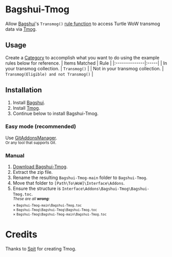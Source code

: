 # Bagshui-Tmog

Allow [Bagshui](https://github.com/veechs/Bagshui)'s `Transmog()` [rule function](https://github.com/veechs/Bagshui/wiki/Rules) to access Turtle WoW transmog data via [Tmog](https://github.com/Otari98/Tmog).

## Usage
Create a [Category](https://github.com/veechs/Bagshui/wiki/Categories) to accomplish what you want to do using the example rules below for reference.
| Items Matched | Rule |
|:--------------|:-----|
| In your transmog collection. | `Transmog()` |
| Not in your transmog collection. | `Transmog(Eligible) and not Transmog()` |

## Installation

1. Install [Bagshui](https://github.com/veechs/Bagshui).
2. Install [Tmog](https://github.com/Otari98/Tmog).
3. Continue below to install Bagshui-Tmog.

### Easy mode (recommended)

Use [GitAddonsManager](https://woblight.gitlab.io/overview/gitaddonsmanager/).  
<sup>Or any tool that supports Git.</sup>

### Manual

1. [Download Bagshui-Tmog](https://github.com/veechs/Bagshui-Tmog/archive/refs/heads/main.zip).
2. Extract the zip file.
3. Rename the resulting `Bagshui-Tmog-main` folder to `Bagshui-Tmog`.
4. Move that folder to `[Path\To\WoW]\Interface\Addons`.
5. Ensure the structure is `Interface\Addons\Bagshui-Tmog\Bagshui-Tmog.toc`.  
   <sup>*These are all **wrong**:*  
    × `Bagshui-Tmog-main\Bagshui-Tmog.toc`  
    × `Bagshui-Tmog\Bagshui-Tmog\Bagshui-Tmog.toc`  
    × `Bagshui-Tmog\Bagshui-Tmog-main\Bagshui-Tmog.toc`
   </sup>

# Credits

Thanks to [Spit](https://github.com/otari98) for creating Tmog.

